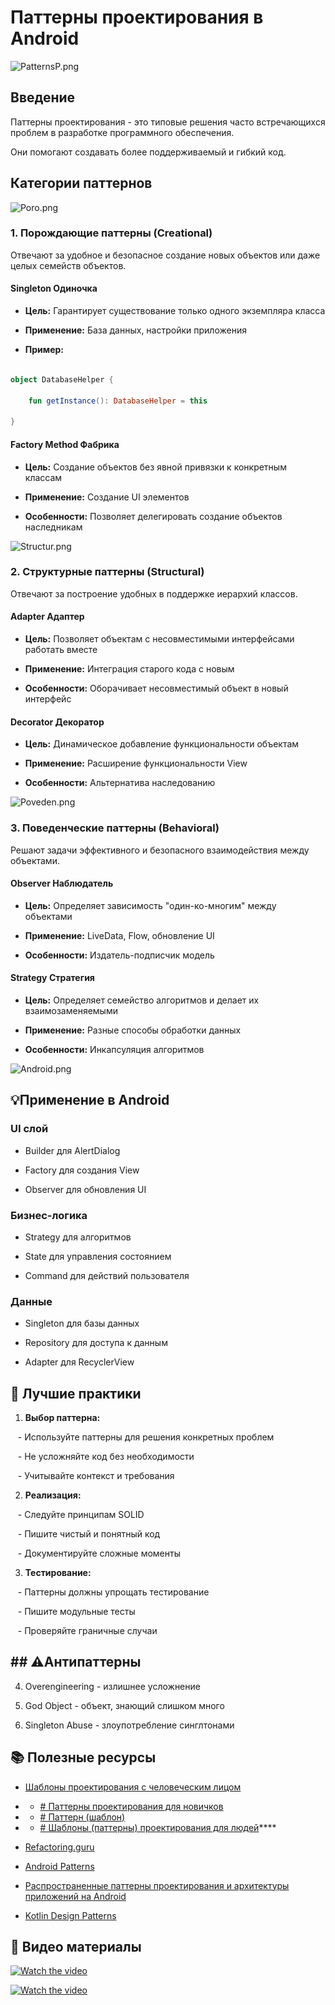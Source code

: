 # Паттерны проектирования в Android

![PatternsP.png](..\..\PatternsP.png)

## Введение

Паттерны проектирования - это типовые решения часто встречающихся проблем в разработке программного обеспечения.

Они помогают создавать более поддерживаемый и гибкий код.

## **Категории паттернов**

![Poro.png](..\..\Poro.png)

### **1. Порождающие паттерны (Creational)**

Отвечают за удобное и безопасное создание новых объектов или даже целых семейств объектов.

#### **Singleton Одиночка**

* **Цель:** Гарантирует существование только одного экземпляра класса

* **Применение:** База данных, настройки приложения

* **Пример:**

````kotlin

object DatabaseHelper {

    fun getInstance(): DatabaseHelper = this

}

````

#### **Factory Method Фабрика**

* **Цель:** Создание объектов без явной привязки к конкретным классам

* **Применение:** Создание UI элементов

* **Особенности:** Позволяет делегировать создание объектов наследникам

![Structur.png](..\..\Structur.png)

### **2. Структурные паттерны (Structural)**

Отвечают за построение удобных в поддержке иерархий классов.

#### **Adapter Адаптер**

* **Цель:** Позволяет объектам с несовместимыми интерфейсами работать вместе

* **Применение:** Интеграция старого кода с новым

* **Особенности:** Оборачивает несовместимый объект в новый интерфейс

#### **Decorator Декоратор**

* **Цель:** Динамическое добавление функциональности объектам

* **Применение:** Расширение функциональности View

* **Особенности:** Альтернатива наследованию

![Poveden.png](..\..\Poveden.png)

### 3. **Поведенческие паттерны (Behavioral)**

Решают задачи эффективного и безопасного взаимодействия между объектами.

#### **Observer Наблюдатель**

* **Цель:** Определяет зависимость "один-ко-многим" между объектами

* **Применение:** LiveData, Flow, обновление UI

* **Особенности:** Издатель-подписчик модель

#### **Strategy** **Стратегия**

* **Цель:** Определяет семейство алгоритмов и делает их взаимозаменяемыми

* **Применение:** Разные способы обработки данных

* **Особенности:** Инкапсуляция алгоритмов

![Android.png](..\..\Android.png)

## 💡**Применение в Android**

### **UI слой**

* Builder для AlertDialog

* Factory для создания View

* Observer для обновления UI

### **Бизнес-логика**

* Strategy для алгоритмов

* State для управления состоянием

* Command для действий пользователя

### **Данные**

* Singleton для базы данных

* Repository для доступа к данным

* Adapter для RecyclerView

## 📱 **Лучшие практики**

1. **Выбор паттерна:**

   - Используйте паттерны для решения конкретных проблем

   - Не усложняйте код без необходимости

   - Учитывайте контекст и требования

2. **Реализация:**

   - Следуйте принципам SOLID

   - Пишите чистый и понятный код

   - Документируйте сложные моменты

3. **Тестирование:**

   - Паттерны должны упрощать тестирование

   - Пишите модульные тесты

   - Проверяйте граничные случаи

## \## ⚠️**Антипаттерны**

4. Overengineering - излишнее усложнение

4. God Object - объект, знающий слишком много

4. Singleton Abuse - злоупотребление синглтонами

## 📚 Полезные ресурсы

* [Шаблоны проектирования с человеческим лицом](https://habr.com/ru/companies/vk/articles/325492/)

* 
  * [\# Паттерны проектирования для новичков](https://blog.skillfactory.ru/glossary/pattern/)
* 
  * [\# Паттерн (шаблон)](https://habr.com/ru/companies/vk/articles/325492/)
* 
  * [\# Шаблоны (паттерны) проектирования для людей](https://github.com/design-patterns-for-humans/Russian)\*\*\*\*
* [Refactoring.guru](https://refactoring.guru/ru/design-patterns)

* [Android Patterns](https://developer.android.com/reference/android/util/Patterns)

* [Распространенные паттерны проектирования и архитектуры приложений на Android](https://swiftbook.org/tutorials/rasprostranennye-patterny-proektirovaniya-i-arhitektury-prilozheniy-na-android/)

* [Kotlin Design Patterns](https://kotlin.github.io/kotlinx.coroutines/kotlinx-coroutines-core/kotlinx.coroutines.flow/-flow/)

## 🎥 Видео материалы

[![Watch the video](https://img.youtube.com/vi/9HJ55_fCtGg/0.jpg)](https://www.youtube.com/watch?v=9HJ55_fCtGg&pp=ygU40J_QsNGC0YLQtdGA0L3RiyDQv9GA0L7QtdC60YLQuNGA0L7QstCw0L3QuNGPINCyIEFuZHJvaWQ%3D)

[![Watch the video](https://img.youtube.com/vi/dusPvKaH7nE/0.jpg)](https://www.youtube.com/watch?v=dusPvKaH7nE&pp=ygU40J_QsNGC0YLQtdGA0L3RiyDQv9GA0L7QtdC60YLQuNGA0L7QstCw0L3QuNGPINCyIEFuZHJvaWQ%3D)
